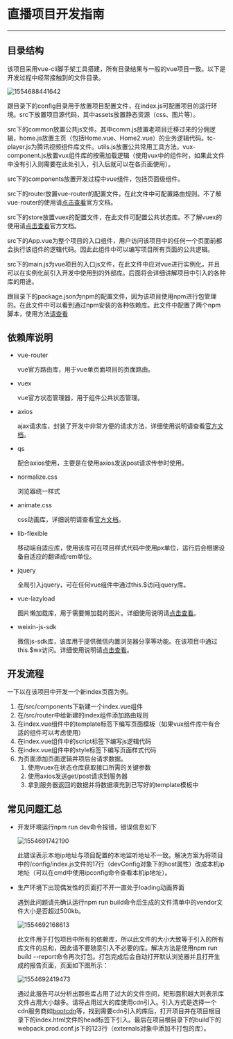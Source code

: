 # 直播项目开发指南

------



## 目录结构

该项目采用vue-cli脚手架工具搭建，所有目录结果与一般的vue项目一致。以下是开发过程中经常接触到的文件目录。

![1554688441642](F:\zwj2\live-broadcast\doc\1554688441642.png)

跟目录下的config目录用于放置项目配置文件，在index.js可配置项目的运行环境。src下放置项目源代码，其中assets放置静态资源（css、图片等）。

src下的common放置公共js文件。其中comm.js放置老项目迁移过来的分佣逻辑，home.js放置主页（包括Home.vue、Home2.vue）的业务逻辑代码。tc-player.js为腾讯视频组件库文件。utils.js放置公共常用工具方法。vux-component.js放置vux组件库的按需加载逻辑（使用vux中的组件时，如果此文件中没有引入则需要在此处引入，引入后就可以在各页面使用）。

src下的components放置开发过程中vue组件，包括页面级组件。

src下的router放置vue-router的配置文件，在此文件中可配置路由规则。不了解vue-router的使用请[点击查看](https://router.vuejs.org/zh/)官方文档。

src下的store放置vuex的配置文件，在此文件可配置公共状态库。不了解vuex的使用请[点击查看](https://vuex.vuejs.org/zh/guide/)官方文档。

src下的App.vue为整个项目的入口组件，用户访问该项目中的任何一个页面前都会执行该组件的逻辑代码。因此此组件中可以编写项目所有页面的公共逻辑。

src下的main.js为vue项目的入口js文件，在此文件中应对vue进行实例化，并且可以在实例化前引入开发中使用到的外部库。后面将会详细讲解项目中引入的各种库的用途。

跟目录下的package.json为npm的配置文件，因为该项目使用npm进行包管理的。在此文件中可以看到通过npm安装的各种依赖库。此文件中配置了两个npm脚本，使用方法[请查看](../README.md)



## 依赖库说明

- vue-router

  vue官方路由库，用于vue单页面项目的页面路由。

- vuex

  vue官方状态管理器，用于组件公共状态管理。

- axios

  ajax请求库，封装了开发中非常方便的请求方法，详细使用说明请查看[官方文档](https://www.kancloud.cn/yunye/axios/234845)。

- qs

  配合axios使用，主要是在使用axios发送post请求传参时使用。

- normalize.css

  浏览器统一样式

- animate.css

  css动画库，详细说明请查看[官方文档](https://daneden.github.io/animate.css/)。

- lib-flexible

  移动端自适应库，使用该库可在项目样式代码中使用px单位，运行后会根据设备自适应的翻译成rem单位。

- jquery

  全局引入jquery，可在任何vue组件中通过this.$访问jquery库。

- vue-lazyload

  图片懒加载库，用于需要懒加载的图片。详细使用说明请[点击查看](https://github.com/hilongjw/vue-lazyload#readme)。

- weixin-js-sdk

  微信js-sdk库，该库用于提供微信内置浏览器分享等功能。在该项目中通过this.$wx访问。详细使用说明请[点击查看](https://mp.weixin.qq.com/wiki?t=resource/res_main&id=mp1421141115)。



## 开发流程

一下以在该项目中开发一个新index页面为例。

1. 在/src/components下新建一个index.vue组件
2. 在/src/router中给新建的index组件添加路由规则
3. 在index.vue组件中的template标签下编写页面模板（如果vux组件库中有合适的组件可以考虑使用）
4. 在index.vue组件中的script标签下编写js逻辑代码
5. 在index.vue组件中的style标签下编写页面样式代码
6. 为页面添加页面逻辑并项后台请求数据。
   1. 使用vuex在状态仓库获取接口所需的关键参数
   2. 使用axios发送get/post请求到服务器
   3. 拿到服务器返回的数据并将数据填充到已写好的template模板中



## 常见问题汇总

- 开发环境运行npm run dev命令报错，错误信息如下

  ![1554691742190](F:\zwj2\live-broadcast\doc\1554691742190.png)

  此错误表示本地ip地址与项目配置的本地监听地址不一致。解决方案为将项目中的/config/index.js文件的17行（devConfig对象下的host属性）改成本机ip地址（可以在cmd中使用ipconfig命令查看本机ip地址）。

- 生产环境下出现偶发性的页面打不开一直处于loading动画界面

  遇到此问题请先确认运行npm run build命令后生成的文件清单中的vendor文件大小是否超过500kb。

  ![1554692168613](F:\zwj2\live-broadcast\doc\1554692168613.png)

  此文件用于打包项目中所有的依赖库，所以此文件的大小大致等于引入的所有库文件的总和，因此请不要随意引入不必要的库。解决方法是使用npm run build --report命令再次打包。打包完成后会自动打开默认浏览器并且打开生成的报告页面，页面如下图所示：

  ![1554692419473](F:\zwj2\live-broadcast\doc\1554692419473.png)

  通过此报告可以分析出那些库占用了过大的文件空间，矩形面积越大则表示库文件占用大小越多。请将占用过大的库使用cdn引入。引入方式是选择一个cdn服务商如[bootcdn](https://www.bootcdn.cn/)等，找到需要cdn引入的库后，打开项目并在项目根目录下的index.html文件的head标签下引入。最后在项目根目录下的build下的webpack.prod.conf.js下的123行（externals对象中添加不打包的库）。

